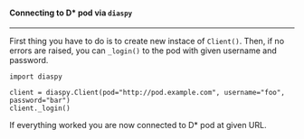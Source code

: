 #### Connecting to D\* pod via `diaspy`
----

First thing you have to do is to create new instace of `Client()`. 
Then, if no errors are raised, you can `_login()` to the pod with given username and password.

    import diaspy

    client = diaspy.Client(pod="http://pod.example.com", username="foo", password="bar")
    client._login()


If everything worked you are now connected to D\* pod at given URL.
